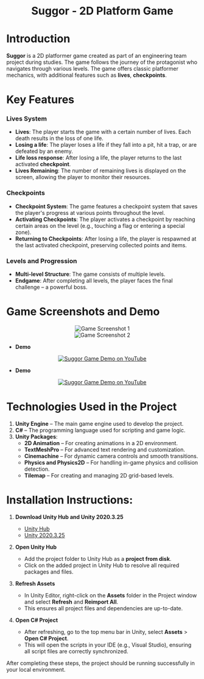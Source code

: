 <div align="center">
  <h1 style="display: inline; vertical-align: middle;">Suggor - 2D Platform Game</h1>
</div>

# Introduction
**Suggor** is a 2D platformer game created as part of an engineering team project during studies. The game follows the journey of the protagonist who navigates through various levels. The game offers classic platformer mechanics, with additional features such as **lives**, **checkpoints**.

# Key Features

### Lives System
- **Lives**: The player starts the game with a certain number of lives. Each death results in the loss of one life.
- **Losing a life**: The player loses a life if they fall into a pit, hit a trap, or are defeated by an enemy.
- **Life loss response**: After losing a life, the player returns to the last activated **checkpoint**.
- **Lives Remaining**: The number of remaining lives is displayed on the screen, allowing the player to monitor their resources.

### Checkpoints
- **Checkpoint System**: The game features a checkpoint system that saves the player's progress at various points throughout the level.
- **Activating Checkpoints**: The player activates a checkpoint by reaching certain areas on the level (e.g., touching a flag or entering a special zone).
- **Returning to Checkpoints**: After losing a life, the player is respawned at the last activated checkpoint, preserving collected points and items.

### Levels and Progression
- **Multi-level Structure**: The game consists of multiple levels.
- **Endgame**: After completing all levels, the player faces the final challenge – a powerful boss.

# Game Screenshots and Demo
<div align="center">
  <img src="https://drive.google.com/uc?export=view&id=1tAP9arK2iRB2P-URoWvu8L2xvmQoo1eW" alt="Game Screenshot 1" />
</div>
<div align="center">
  <img src="https://drive.google.com/uc?export=view&id=1gXJHEO7VMR2Kbe2Ckiu8PSptZuQQzskO" alt="Game Screenshot 2" />
</div>

- **Demo**
<div align="center">
  <a href="https://www.youtube.com/watch?v=n5Nbwd-BqBI" target="_blank">
    <img src="https://img.youtube.com/vi/n5Nbwd-BqBI/0.jpg" alt="Suggor Game Demo on YouTube" />
  </a>
</div>

- **Demo**
 <div align="center">
  <a href="https://www.youtube.com/watch?v=n5Nbwd-BqBI" target="_blank">
    <img src="https://img.youtube.com/vi/n5Nbwd-BqBI/0.jpg" alt="Suggor Game Demo on YouTube" />
  </a>
</div>


# Technologies Used in the Project

1. **Unity Engine** – The main game engine used to develop the project.
2. **C#** – The programming language used for scripting and game logic.
3. **Unity Packages**:
   - **2D Animation** – For creating animations in a 2D environment.
   - **TextMeshPro** – For advanced text rendering and customization.
   - **Cinemachine** – For dynamic camera controls and smooth transitions.
   - **Physics and Physics2D** – For handling in-game physics and collision detection.
   - **Tilemap** – For creating and managing 2D grid-based levels.


# Installation Instructions:
1. **Download Unity Hub and Unity 2020.3.25**  
   - [Unity Hub](https://unity.com/unity-hub)  
   - [Unity 2020.3.25](https://unity.com/releases/editor/whats-new/2020.3.25)  

2. **Open Unity Hub**  
   - Add the project folder to Unity Hub as a **project from disk**.
   - Click on the added project in Unity Hub to resolve all required packages and files.

3. **Refresh Assets**  
   - In Unity Editor, right-click on the **Assets** folder in the Project window and select **Refresh** and **Reimport All**.  
   - This ensures all project files and dependencies are up-to-date.

4. **Open C# Project**  
   - After refreshing, go to the top menu bar in Unity, select **Assets** > **Open C# Project**.  
   - This will open the scripts in your IDE (e.g., Visual Studio), ensuring all script files are correctly synchronized.

After completing these steps, the project should be running successfully in your local environment.

